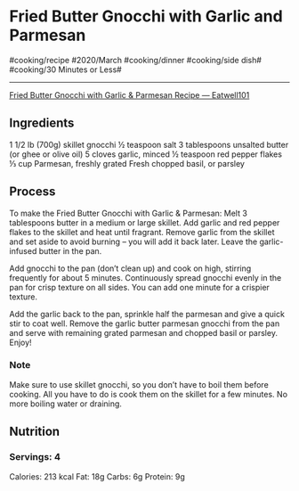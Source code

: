 #  Fried Butter Gnocchi with Garlic and Parmesan
#cooking/recipe #2020/March #cooking/dinner #cooking/side dish# #cooking/30 Minutes or Less#
- - - -
[Fried Butter Gnocchi with Garlic & Parmesan Recipe — Eatwell101](https://www.eatwell101.com/garlic-butter-gnocchi-parmesan-recipe)

## Ingredients
1 1/2 lb (700g) skillet gnocchi
½ teaspoon salt
3 tablespoons unsalted butter (or ghee or olive oil)
5 cloves garlic, minced
½ teaspoon red pepper flakes
⅓ cup Parmesan, freshly grated
Fresh chopped basil, or parsley

## Process
To make the Fried Butter Gnocchi with Garlic & Parmesan: Melt 3 tablespoons butter in a medium or large skillet. Add garlic and red pepper flakes to the skillet and heat until fragrant. Remove garlic from the skillet and set aside to avoid burning – you will add it back later. Leave the garlic-infused butter in the pan.

Add gnocchi to the pan (don’t clean up) and cook on high, stirring frequently for about 5 minutes. Continuously spread gnocchi evenly in the pan for crisp texture on all sides. You can add one minute for a crispier texture.

Add the garlic back to the pan, sprinkle half the parmesan and give a quick stir to coat well. Remove the garlic butter parmesan gnocchi from the pan and serve with remaining grated parmesan and chopped basil or parsley. Enjoy!

### Note
Make sure to use skillet gnocchi, so you don’t have to boil them before cooking. All you have to do is cook them on the skillet for a few minutes. No more boiling water or draining.

## Nutrition
### Servings: 4
Calories: 213 kcal
Fat: 18g
Carbs: 6g
Protein: 9g